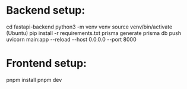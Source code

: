 # Backend setup:

cd fastapi-backend
python3 -m venv venv
source venv/bin/activate (Ubuntu)
pip install -r requirements.txt
prisma generate
prisma db push
uvicorn main:app --reload --host 0.0.0.0 --port 8000


# Frontend setup:

pnpm install
pnpm dev